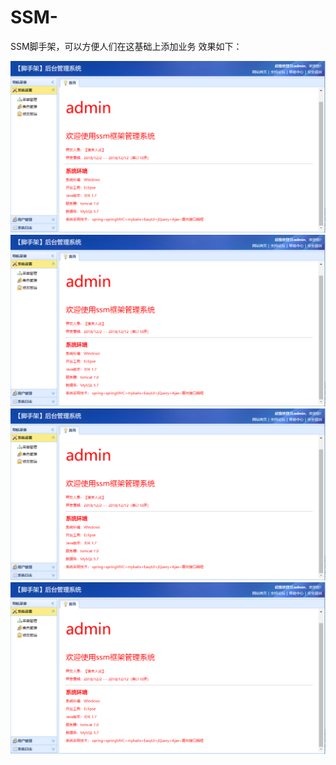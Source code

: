 # SSM-
SSM脚手架，可以方便人们在这基础上添加业务
效果如下：

![Image](https://github.com/WeiXlai/SSM-/blob/master/WebContent/photo/%E6%8D%95%E8%8E%B7.PNG)
![Image](https://github.com/WeiXlai/SSM-/blob/master/WebContent/photo/%E6%8D%95%E8%8E%B7.PNG)
![Image](https://github.com/WeiXlai/SSM-/blob/master/WebContent/photo/%E6%8D%95%E8%8E%B7.PNG)
![Image](https://github.com/WeiXlai/SSM-/blob/master/WebContent/photo/%E6%8D%95%E8%8E%B7.PNG)
